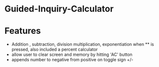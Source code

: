 # Guided-Inquiry-Calculator
# Features
- Addition , subtraction, division multiplication, exponentiation when ** is pressed, also included a percent calculator
- allow user to clear screen and memory by hitting 'AC' button
- appends number to negative from positive on toggle sign +/- 
